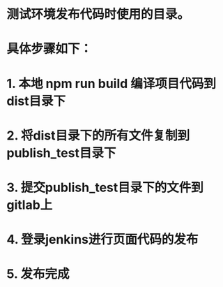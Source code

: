 # 测试环境发布代码时使用的目录。
# 具体步骤如下：
# 1. 本地 npm run build 编译项目代码到dist目录下
# 2. 将dist目录下的所有文件复制到publish_test目录下
# 3. 提交publish_test目录下的文件到gitlab上
# 4. 登录jenkins进行页面代码的发布
# 5. 发布完成
